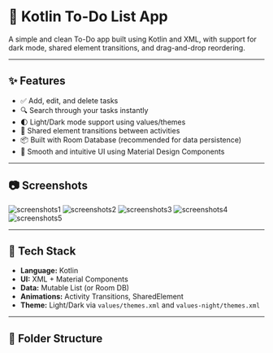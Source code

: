 # 📝 Kotlin To-Do List App

A simple and clean To-Do app built using Kotlin and XML, with support for dark mode, shared element transitions, and drag-and-drop reordering.

---

## ✨ Features

- ✅ Add, edit, and delete tasks
- 🔍 Search through your tasks instantly
- 🌓 Light/Dark mode support using values/themes
- 🎯 Shared element transitions between activities
- 📦 Built with Room Database (recommended for data persistence)
- 🧠 Smooth and intuitive UI using Material Design Components

---

## 📷 Screenshots

![screenshots1](https://github.com/Saurabh6255/Offline-TodoApp/blob/07da175c7f3498cd44e249689ba2b6585a793313/Screenshot_20250417_144952.png)
![screenshots2](https://github.com/Saurabh6255/Offline-TodoApp/blob/06b90e3e9284f15ffb018b2d101be76003f1c488/Screenshot_20250417_145110.png)
![screenshots3](https://github.com/Saurabh6255/Offline-TodoApp/blob/06b90e3e9284f15ffb018b2d101be76003f1c488/Screenshot_20250417_145135.png)
![screenshots4](https://github.com/Saurabh6255/Offline-TodoApp/blob/06b90e3e9284f15ffb018b2d101be76003f1c488/Screenshot_20250417_145203.png)
![screenshots5](https://github.com/Saurabh6255/Offline-TodoApp/blob/06b90e3e9284f15ffb018b2d101be76003f1c488/Screenshot_20250417_145224.png)


---

## 🔧 Tech Stack

- **Language:** Kotlin
- **UI:** XML + Material Components
- **Data:** Mutable List (or Room DB)
- **Animations:** Activity Transitions, SharedElement
- **Theme:** Light/Dark via `values/themes.xml` and `values-night/themes.xml`

---

## 📁 Folder Structure
